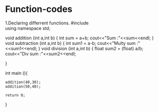 # Function-codes
1.Declaring differrent functions.
#include <iostream>
<br>
using namespace std;

void addition (int a,int b)
{
    int sum = a+b;
    cout<<"Sum :"<<sum<<endl;
}
void subtraction (int a,int b)
{
    int sum1 = a-b;
    cout<<"Multy sum :"<<sum1<<endl;
}
void division (int a,int b)
{
    float sum2 = (float) a/b;
    cout<<"Div sum :"<<sum2<<endl;

}

int main (){

    addition(40,30);
    addition(50,40);

    return 0;
}
